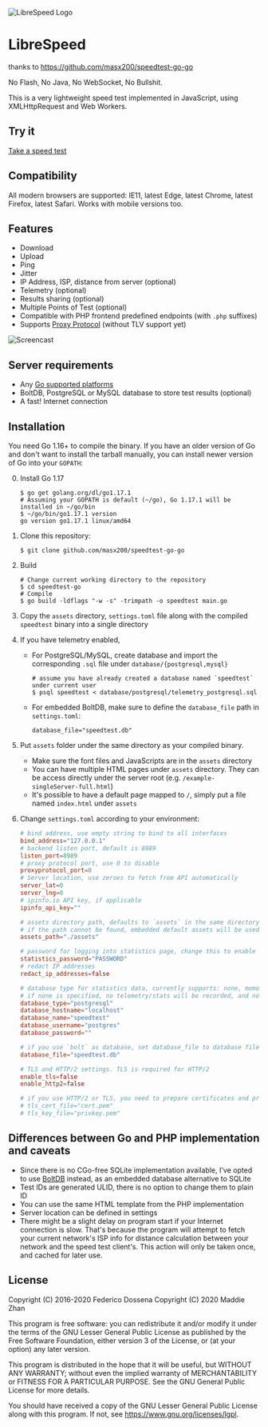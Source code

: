 ![LibreSpeed Logo](https://github.com/masx200/speedtest-go/blob/master/.logo/logo3.png?raw=true)

# LibreSpeed

thanks to https://github.com/masx200/speedtest-go-go

No Flash, No Java, No WebSocket, No Bullshit.

This is a very lightweight speed test implemented in JavaScript, using XMLHttpRequest and Web Workers.

## Try it

[Take a speed test](https://speedtest.zzz.cat)

## Compatibility

All modern browsers are supported: IE11, latest Edge, latest Chrome, latest Firefox, latest Safari.
Works with mobile versions too.

## Features

-   Download
-   Upload
-   Ping
-   Jitter
-   IP Address, ISP, distance from server (optional)
-   Telemetry (optional)
-   Results sharing (optional)
-   Multiple Points of Test (optional)
-   Compatible with PHP frontend predefined endpoints (with `.php` suffixes)
-   Supports [Proxy Protocol](https://www.haproxy.org/download/2.3/doc/proxy-protocol.txt) (without TLV support yet)

![Screencast](https://speedtest.zzz.cat/speedtest.webp)

## Server requirements

-   Any [Go supported platforms](https://github.com/golang/go/wiki/MinimumRequirements)
-   BoltDB, PostgreSQL or MySQL database to store test results (optional)
-   A fast! Internet connection

## Installation

You need Go 1.16+ to compile the binary. If you have an older version of Go and don't want to install the tarball
manually, you can install newer version of Go into your `GOPATH`:

0. Install Go 1.17

    ```
    $ go get golang.org/dl/go1.17.1
    # Assuming your GOPATH is default (~/go), Go 1.17.1 will be installed in ~/go/bin
    $ ~/go/bin/go1.17.1 version
    go version go1.17.1 linux/amd64
    ```

1. Clone this repository:

    ```
    $ git clone github.com/masx200/speedtest-go-go
    ```

2. Build

    ```
    # Change current working directory to the repository
    $ cd speedtest-go
    # Compile
    $ go build -ldflags "-w -s" -trimpath -o speedtest main.go
    ```

3. Copy the `assets` directory, `settings.toml` file along with the compiled `speedtest` binary into a single directory

4. If you have telemetry enabled,

    - For PostgreSQL/MySQL, create database and import the corresponding `.sql` file under `database/{postgresql,mysql}`

        ```
        # assume you have already created a database named `speedtest` under current user
        $ psql speedtest < database/postgresql/telemetry_postgresql.sql
        ```

    - For embedded BoltDB, make sure to define the `database_file` path in `settings.toml`:

        ```
        database_file="speedtest.db"
        ```

5. Put `assets` folder under the same directory as your compiled binary.

    - Make sure the font files and JavaScripts are in the `assets` directory
    - You can have multiple HTML pages under `assets` directory. They can be access directly under the server root
      (e.g. `/example-singleServer-full.html`)
    - It's possible to have a default page mapped to `/`, simply put a file named `index.html` under `assets`

6. Change `settings.toml` according to your environment:

    ```toml
    # bind address, use empty string to bind to all interfaces
    bind_address="127.0.0.1"
    # backend listen port, default is 8989
    listen_port=8989
    # proxy protocol port, use 0 to disable
    proxyprotocol_port=0
    # Server location, use zeroes to fetch from API automatically
    server_lat=0
    server_lng=0
    # ipinfo.io API key, if applicable
    ipinfo_api_key=""

    # assets directory path, defaults to `assets` in the same directory
    # if the path cannot be found, embedded default assets will be used
    assets_path="./assets"

    # password for logging into statistics page, change this to enable stats page
    statistics_password="PASSWORD"
    # redact IP addresses
    redact_ip_addresses=false

    # database type for statistics data, currently supports: none, memory, bolt, mysql, postgresql
    # if none is specified, no telemetry/stats will be recorded, and no result PNG will be generated
    database_type="postgresql"
    database_hostname="localhost"
    database_name="speedtest"
    database_username="postgres"
    database_password=""

    # if you use `bolt` as database, set database_file to database file location
    database_file="speedtest.db"

    # TLS and HTTP/2 settings. TLS is required for HTTP/2
    enable_tls=false
    enable_http2=false

    # if you use HTTP/2 or TLS, you need to prepare certificates and private keys
    # tls_cert_file="cert.pem"
    # tls_key_file="privkey.pem"
    ```

## Differences between Go and PHP implementation and caveats

-   Since there is no CGo-free SQLite implementation available, I've opted to use [BoltDB](https://github.com/etcd-io/bbolt)
    instead, as an embedded database alternative to SQLite
-   Test IDs are generated ULID, there is no option to change them to plain ID
-   You can use the same HTML template from the PHP implementation
-   Server location can be defined in settings
-   There might be a slight delay on program start if your Internet connection is slow. That's because the program will
    attempt to fetch your current network's ISP info for distance calculation between your network and the speed test client's.
    This action will only be taken once, and cached for later use.

## License

Copyright (C) 2016-2020 Federico Dossena
Copyright (C) 2020 Maddie Zhan

This program is free software: you can redistribute it and/or modify
it under the terms of the GNU Lesser General Public License as published by
the Free Software Foundation, either version 3 of the License, or
(at your option) any later version.

This program is distributed in the hope that it will be useful,
but WITHOUT ANY WARRANTY; without even the implied warranty of
MERCHANTABILITY or FITNESS FOR A PARTICULAR PURPOSE. See the
GNU General Public License for more details.

You should have received a copy of the GNU Lesser General Public License
along with this program. If not, see <https://www.gnu.org/licenses/lgpl>.
